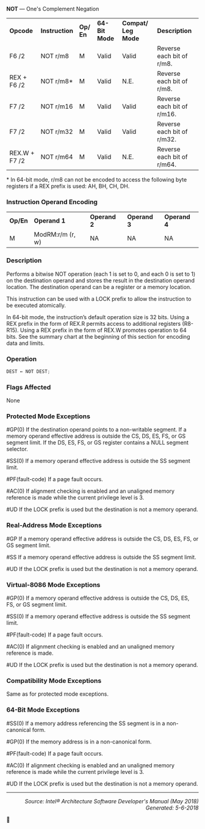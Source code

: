 <b>NOT</b> — One's Complement Negation
<table>
	<tr>
		<td><b>Opcode</b></td>
		<td><b>Instruction</b></td>
		<td><b>Op/ En</b></td>
		<td><b>64-Bit Mode</b></td>
		<td><b>Compat/ Leg Mode</b></td>
		<td><b>Description</b></td>
	</tr>
	<tr>
		<td>F6 /2</td>
		<td>NOT r/m8</td>
		<td>M</td>
		<td>Valid</td>
		<td>Valid</td>
		<td>Reverse each bit of r/m8.</td>
	</tr>
	<tr>
		<td>REX + F6 /2</td>
		<td>NOT r/m8*</td>
		<td>M</td>
		<td>Valid</td>
		<td>N.E.</td>
		<td>Reverse each bit of r/m8.</td>
	</tr>
	<tr>
		<td>F7 /2</td>
		<td>NOT r/m16</td>
		<td>M</td>
		<td>Valid</td>
		<td>Valid</td>
		<td>Reverse each bit of r/m16.</td>
	</tr>
	<tr>
		<td>F7 /2</td>
		<td>NOT r/m32</td>
		<td>M</td>
		<td>Valid</td>
		<td>Valid</td>
		<td>Reverse each bit of r/m32.</td>
	</tr>
	<tr>
		<td>REX.W + F7 /2</td>
		<td>NOT r/m64</td>
		<td>M</td>
		<td>Valid</td>
		<td>N.E.</td>
		<td>Reverse each bit of r/m64.</td>
	</tr>
</table>

\*  In 64-bit mode, r/m8 can not be encoded to access the following byte registers if a REX prefix is used: AH, BH, CH, DH.

### Instruction Operand Encoding
<table>
	<tr>
		<td><b>Op/En</b></td>
		<td><b>Operand 1</b></td>
		<td><b>Operand 2</b></td>
		<td><b>Operand 3</b></td>
		<td><b>Operand 4</b></td>
	</tr>
	<tr>
		<td>M</td>
		<td>ModRM:r/m (r, w)</td>
		<td>NA</td>
		<td>NA</td>
		<td>NA</td>
	</tr>
</table>


### Description
Performs a bitwise NOT operation (each 1 is set to 0, and each 0 is set to 1) on the destination operand and stores
the result in the destination operand location. The destination operand can be a register or a memory location.

This instruction can be used with a LOCK prefix to allow the instruction to be executed atomically.

In 64-bit mode, the instruction’s default operation size is 32 bits. Using a REX prefix in the form of REX.R permits
access to additional registers (R8-R15). Using a REX prefix in the form of REX.W promotes operation to 64 bits. See
the summary chart at the beginning of this section for encoding data and limits.

### Operation

```java
DEST ← NOT DEST;
```
### Flags Affected

None

### Protected Mode Exceptions

<p>#GP(0)
If the destination operand points to a non-writable segment.
If a memory operand effective address is outside the CS, DS, ES, FS, or GS segment limit.
If the DS, ES, FS, or GS register contains a NULL segment selector.
<p>#SS(0)
If a memory operand effective address is outside the SS segment limit.
<p>#PF(fault-code)
If a page fault occurs.
<p>#AC(0)
If alignment checking is enabled and an unaligned memory reference is made while the
current privilege level is 3.
<p>#UD
If the LOCK prefix is used but the destination is not a memory operand.

### Real-Address Mode Exceptions

<p>#GP
If a memory operand effective address is outside the CS, DS, ES, FS, or GS segment limit.
<p>#SS
If a memory operand effective address is outside the SS segment limit.
<p>#UD
If the LOCK prefix is used but the destination is not a memory operand.

### Virtual-8086 Mode Exceptions
<p>#GP(0)
If a memory operand effective address is outside the CS, DS, ES, FS, or GS segment limit.
<p>#SS(0)
If a memory operand effective address is outside the SS segment limit.
<p>#PF(fault-code)
If a page fault occurs.
<p>#AC(0)
If alignment checking is enabled and an unaligned memory reference is made.
<p>#UD
If the LOCK prefix is used but the destination is not a memory operand.

### Compatibility Mode Exceptions

Same as for protected mode exceptions.

### 64-Bit Mode Exceptions

<p>#SS(0)
If a memory address referencing the SS segment is in a non-canonical form.
<p>#GP(0)
If the memory address is in a non-canonical form.
<p>#PF(fault-code)
If a page fault occurs.
<p>#AC(0)
If alignment checking is enabled and an unaligned memory reference is made while the
current privilege level is 3.
<p>#UD
If the LOCK prefix is used but the destination is not a memory operand.

 --- 
<p align="right"><i>Source: Intel® Architecture Software Developer's Manual (May 2018)<br>Generated: 5-6-2018</i></p>
